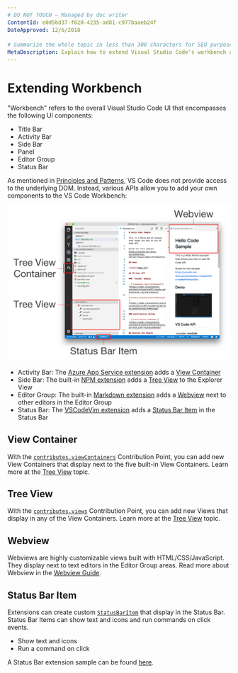 ```yaml
---
# DO NOT TOUCH — Managed by doc writer
ContentId: e0d5bd37-f020-4235-ad81-c977baaeb24f
DateApproved: 12/6/2018

# Summarize the whole topic in less than 300 characters for SEO purpose
MetaDescription: Explain how to extend Visual Studio Code's workbench area with custom UI components
---
```


# Extending Workbench

"Workbench" refers to the overall Visual Studio Code UI that encompasses the following UI components:

- Title Bar
- Activity Bar
- Side Bar
- Panel
- Editor Group
- Status Bar

As mentioned in [Principles and Patterns](/api/references/principle-and-patterns), VS Code does not provide access to the underlying DOM. Instead, various APIs allow you to add your own components to the VS Code Workbench:

![workbench-contribution](images/extending-workbench/workbench-contribution.png)

- Activity Bar: The [Azure App Service extension](https://marketplace.visualstudio.com/items?itemName=ms-azuretools.vscode-azureappservice) adds a [View Container](#view-container)
- Side Bar: The built-in [NPM extension](https://github.com/Microsoft/vscode/tree/master/extensions/npm) adds a [Tree View](#tree-view) to the Explorer View
- Editor Group: The built-in [Markdown extension](https://github.com/Microsoft/vscode/tree/master/extensions/markdown-language-features) adds a [Webview](#webview) next to other editors in the Editor Group
- Status Bar: The [VSCodeVim extension](https://marketplace.visualstudio.com/items?itemName=vscodevim.vim) adds a [Status Bar Item](#status-bar-item) in the Status Bar

## View Container

With the [`contributes.viewContainers`](/api/references/contribution-points#contributes.viewsContainers) Contribution Point, you can add new View Containers that display next to the five built-in View Containers. Learn more at the [Tree View](/api/extension-guides/tree-view) topic.

## Tree View

With the [`contributes.views`](/api/references/contribution-points#contributes.views) Contribution Point, you can add new Views that display in any of the View Containers. Learn more at the [Tree View](/api/extension-guides/tree-view) topic.

## Webview

Webviews are highly customizable views built with HTML/CSS/JavaScript. They display next to text editors in the Editor Group areas. Read more about Webview in the [Webview Guide](/api/extension-guides/webview).

## Status Bar Item

Extensions can create custom [`StatusBarItem`](/api/references/vscode-api#StatusBarItem) that display in the Status Bar. Status Bar Items can show text and icons and run commands on click events.

- Show text and icons
- Run a command on click

A Status Bar extension sample can be found [here](https://github.com/Microsoft/vscode-extension-samples/tree/master/statusbar-sample).
